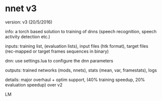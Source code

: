 # nnet v3

version: v3 (20/5/2016)

info: a torch based solution to training of dnns (speech recognition, speech activity detection etc.)

inputs: training list, (evaluation lists), input files (htk format), target files (rec-mapped or target frames sequences in binary)

dnn: use settings.lua to configure the dnn parameters

outputs: trained networks (mods, nnets), stats (mean, var, framestats), logs

details: major overhaul + optim support, (40% training speedup, 20% evaluation speedup) over v2

LM

